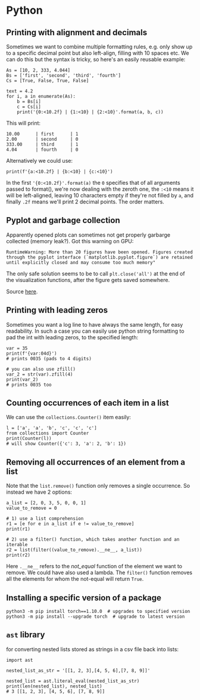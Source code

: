# Python


## Printing with alignment and decimals
Sometimes we want to combine multiple formatting rules, e.g. only show up to a specific decimal point but also left-align, filling with 10 spaces etc. We can do this but the syntax is tricky, so here's an easily reusable example:

```
As = [10, 2, 333, 4.044]
Bs = ['first', 'second', 'third', 'fourth']
Cs = [True, False, True, False]

text = 4.2
for i, a in enumerate(As):
    b = Bs[i]
    c = Cs[i]
    print('{0:<10.2f} | {1:<10} | {2:<10}'.format(a, b, c))
```

 This will print:
 ```
10.00      | first      | 1         
2.00       | second     | 0         
333.00     | third      | 1         
4.04       | fourth     | 0
```

Alternatively we could use:
```
print(f'{a:<10.2f} | {b:<10} | {c:<10}')
```

In the first `'{0:<10.2f}'.format(a)` the `0` specifies that of all arguments passed to format(), we're now dealing with the zeroth one, the `:<10` means it will be left-aligned, leaving 10 characters empty if they're not filled by `a`, and finally `.2f` means we'll print 2 decimal points. The order matters.

## Pyplot and garbage collection

Apparently opened plots can sometimes not get properly garbarge collected (memory leak?). Got this warning on GPU: 

```
RuntimeWarning: More than 20 figures have been opened. Figures created through the pyplot interface (`matplotlib.pyplot.figure`) are retained until explicitly closed and may consume too much memory"
```

The only safe solution seems to be to call `plt.close('all')` at the end of the visualization functions, after the figure gets saved somewhere.

Source [here](https://stackoverflow.com/questions/8213522/when-to-use-cla-clf-or-close-for-clearing-a-plot-in-matplotlib).

## Printing with leading zeros

Sometimes you want a log line to have always the same length, for easy readability. In such a case you can easily use python string formatting to pad the int with leading zeros, to the specified length:

```
var = 35
print(f'{var:04d}')
# prints 0035 (pads to 4 digits)

# you can also use zfill()
var_2 = str(var).zfill(4)
print(var_2)
# prints 0035 too
```

## Counting occurrences of each item in a list

We can use the `collections.Counter()` item easily:

```
l = ['a', 'a', 'b', 'c', 'c', 'c']
from collections import Counter
print(Counter(l))
# will show Counter({'c': 3, 'a': 2, 'b': 1})
```

## Removing all occurrences of an element from a list

Note that the `list.remove()` function only removes a single occurrence.
So instead we have 2 options:

```
a_list = [2, 0, 3, 5, 0, 0, 1]
value_to_remove = 0

# 1) use a list comprehension
r1 = [e for e in a_list if e != value_to_remove]
print(r1)

# 2) use a filter() function, which takes another function and an iterable
r2 = list(filter((value_to_remove).__ne__, a_list))
print(r2)
```

Here `.__ne__` refers to the _not_equal_ function of the element we want to remove. We could have also used a lambda. The `filter()` function removes all the elements for whom the not-equal will return `True`.

## Installing a specific version of a package

```
python3 -m pip install torch==1.10.0  # upgrades to specified version
python3 -m pip install --upgrade torch  # upgrade to latest version
```

## `ast` library

for converting nested lists stored as strings in a csv file back into lists:

```
import ast

nested_list_as_str = '[[1, 2, 3],[4, 5, 6],[7, 8, 9]]'

nested_list = ast.literal_eval(nested_list_as_str)
print(len(nested_list), nested_list)
# 3 [[1, 2, 3], [4, 5, 6], [7, 8, 9]]

```
